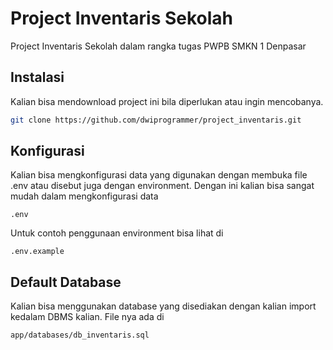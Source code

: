 # Project Inventaris Sekolah

Project Inventaris Sekolah dalam rangka tugas PWPB SMKN 1 Denpasar

## Instalasi

Kalian bisa mendownload project ini bila diperlukan atau ingin mencobanya.

```bash
git clone https://github.com/dwiprogrammer/project_inventaris.git
```

## Konfigurasi

Kalian bisa mengkonfigurasi data yang digunakan dengan membuka file .env atau disebut juga dengan environment. Dengan ini kalian bisa sangat mudah dalam mengkonfigurasi data

```path
.env
```

Untuk contoh penggunaan environment bisa lihat di

```path
.env.example
```

## Default Database

Kalian bisa menggunakan database yang disediakan dengan kalian import kedalam DBMS kalian.
File nya ada di

```path
app/databases/db_inventaris.sql
```
